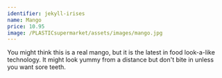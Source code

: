 ```yaml
---
identifier: jekyll-irises
name: Mango
price: 10.95
image: /PLASTICsupermarket/assets/images/mango.jpg
---
```

You might think this is a real mango, but it is the latest in food look-a-like technology. It might look yummy from a distance but don't bite in unless you want sore teeth.
